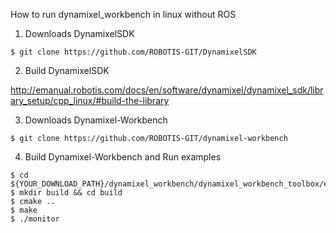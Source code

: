 How to run dynamixel_workbench in linux without ROS

1. Downloads DynamixelSDK

```
$ git clone https://github.com/ROBOTIS-GIT/DynamixelSDK
```

2. Build DynamixelSDK

http://emanual.robotis.com/docs/en/software/dynamixel/dynamixel_sdk/library_setup/cpp_linux/#build-the-library


3. Downloads Dynamixel-Workbench

```
$ git clone https://github.com/ROBOTIS-GIT/dynamixel-workbench
```

4. Build Dynamixel-Workbench and Run examples

```
$ cd ${YOUR_DOWNLOAD_PATH}/dynamixel_workbench/dynamixel_workbench_toolbox/examples
$ mkdir build && cd build
$ cmake ..
$ make
$ ./monitor
```